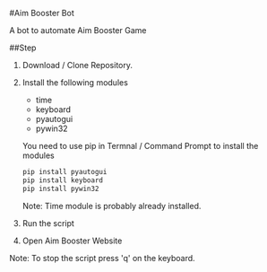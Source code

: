 #Aim Booster Bot

A bot to automate Aim Booster Game

##Step

1. Download / Clone Repository.
2. Install the following modules
    * time
    * keyboard
    * pyautogui
    * pywin32
    
    You need to use pip in Termnal / Command Prompt to install the modules
    ```bash
    pip install pyautogui
    pip install keyboard
    pip install pywin32  
   ```
   Note: Time module is probably already installed.
    
3. Run the script

4. Open Aim Booster Website

Note: To stop the script press 'q' on the keyboard.